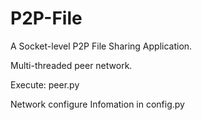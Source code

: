P2P-File
========

A Socket-level P2P File Sharing Application.

Multi-threaded peer network.

Execute: peer.py

Network configure Infomation in config.py
